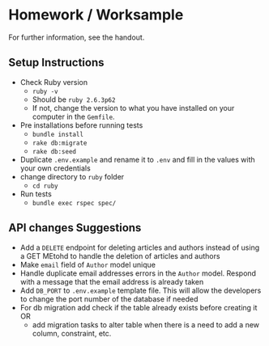 # Homework / Worksample

For further information, see the handout.


## Setup Instructions
- Check Ruby version
    - `ruby -v`
    - Should be `ruby 2.6.3p62`
    - If not, change the version to what you have installed on your computer in the `Gemfile`. 
- Pre installations before running tests
    - `bundle install`
    - `rake db:migrate`
    - `rake db:seed`
- Duplicate `.env.example` and rename it to `.env` and fill in the values with your own credentials
- change directory to `ruby` folder
    - `cd ruby`
- Run tests
    - `bundle exec rspec spec/`



## API changes Suggestions
- Add a `DELETE` endpoint for deleting articles and authors instead of using a GET MEtohd to handle the deletion of articles and authors
- Make `email` field of `Author` model unique
- Handle duplicate email addresses errors in the `Author` model. Respond with a message that the email address is already taken
- Add `DB_PORT` to `.env.example` template file. This will allow the developers to change the port number of the database if needed
- For db migration add check if the table already exists before creating it OR
    - add migration tasks to alter table when there is a need to add a new column, constraint, etc.

